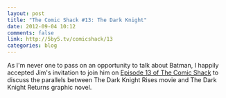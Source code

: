 ```yaml
---
layout: post
title: "The Comic Shack #13: The Dark Knight"
date: 2012-09-04 10:12
comments: false
link: http://5by5.tv/comicshack/13
categories: blog
---
```


As I'm never one to pass on an opportunity to talk about Batman, I happily accepted Jim's invitation to join him on [Episode 13 of The Comic Shack](http://5by5.tv/comicshack/13 "The Comic Shack, Episode 13") to discuss the parallels between The Dark Knight Rises movie and The Dark Knight Returns graphic novel.